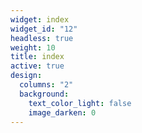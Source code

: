 ```yaml
---
widget: index
widget_id: "12"
headless: true
weight: 10
title: index
active: true
design:
  columns: "2"
  background:
    text_color_light: false
    image_darken: 0
---
```

